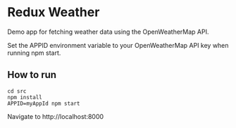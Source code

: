 # Redux Weather

Demo app for fetching weather data using the OpenWeatherMap API.

Set the APPID environment variable to your OpenWeatherMap API key when running npm start.

## How to run

	cd src
	npm install
	APPID=myAppId npm start

Navigate to http://localhost:8000

